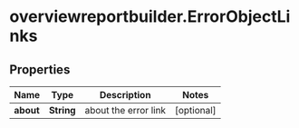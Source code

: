 # overviewreportbuilder.ErrorObjectLinks

## Properties

Name | Type | Description | Notes
------------ | ------------- | ------------- | -------------
**about** | **String** | about the error link | [optional] 


